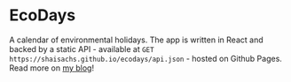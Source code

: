 
# EcoDays

A calendar of environmental holidays. The app is written in React and backed by a static API - available at `GET https://shaisachs.github.io/ecodays/api.json` - hosted on Github Pages. Read more on [my blog](https://shaisachs.github.io/2018/04/22/ecodays.html?src=github)!